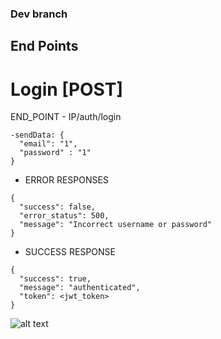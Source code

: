 ### Dev branch

## End Points

# Login [POST]

END_POINT - IP/auth/login

```
-sendData: {
  "email": "1",
  "password" : "1"
}
```

- ERROR RESPONSES
```
{
  "success": false,
  "error_status": 500,
  "message": "Incorrect username or password"
}
```

- SUCCESS RESPONSE
```
{
  "success": true,
  "message": "authenticated",
  "token": <jwt_token> 
}
```


![alt text](image.png)